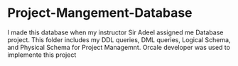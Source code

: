 # Project-Mangement-Database

I made this database when my instructor Sir Adeel assigned me Database project. This folder includes my DDL queries, DML queries, Logical Schema, and Physical Schema for Project Managemnt. Orcale developer was used to implemente this project
